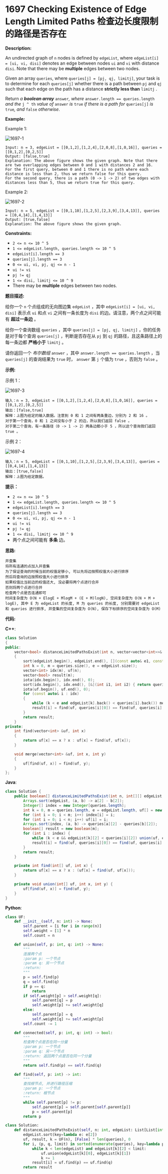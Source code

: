 # 1697 Checking Existence of Edge Length Limited Paths 检查边长度限制的路径是否存在

__Description:__

An undirected graph of `n` nodes is defined by `edgeList`, where `edgeList[i] = [ui, vi, disi]` denotes an edge between nodes `ui` and `vi` with distance `disi`. Note that there may be __multiple__ edges between two nodes.

Given an array `queries`, where `queries[j] = [pj, qj, limitj]`, your task is to determine for each `queries[j]` whether there is a path between `pj` and `qj` such that each edge on the path has a distance __strictly less than__ `limitj` .

Return _a __boolean array___ `answer`_, where_ `answer.length == queries.length` _and the_ `j ^ th` _value of_ `answer` _is_ `true` _if there is a path for_ `queries[j]` _is_ `true`_, and_ `false` _otherwise_.

__Example:__

Example 1:

![1697-1](https://assets.leetcode.com/uploads/2020/12/08/h.png)

```text
Input: n = 3, edgeList = [[0,1,2],[1,2,4],[2,0,8],[1,0,16]], queries = [[0,1,2],[0,2,5]]
Output: [false,true]
Explanation: The above figure shows the given graph. Note that there are two overlapping edges between 0 and 1 with distances 2 and 16.
For the first query, between 0 and 1 there is no path where each distance is less than 2, thus we return false for this query.
For the second query, there is a path (0 -> 1 -> 2) of two edges with distances less than 5, thus we return true for this query.
```

Example 2:

![1697-2](https://assets.leetcode.com/uploads/2020/12/08/q.png)

```text
Input: n = 5, edgeList = [[0,1,10],[1,2,5],[2,3,9],[3,4,13]], queries = [[0,4,14],[1,4,13]]
Output: [true,false]
Explanation: The above figure shows the given graph.
```

__Constraints:__

- `2 <= n <= 10 ^ 5`
- `1 <= edgeList.length, queries.length <= 10 ^ 5`
- `edgeList[i].length == 3`
- `queries[j].length == 3`
- `0 <= ui, vi, pj, qj <= n - 1`
- `ui != vi`
- `pj != qj`
- `1 <= disi, limitj <= 10 ^ 9`
- There may be __multiple__ edges between two nodes.

__题目描述:__

给你一个 `n` 个点组成的无向图边集 `edgeList` ，其中 `edgeList[i] = [ui, vi, disi]` 表示点 `ui` 和点 `vi` 之间有一条长度为 `disi` 的边。请注意，两个点之间可能有 __超过一条边__ 。

给你一个查询数组 `queries` ，其中 `queries[j] = [pj, qj, limitj]` ，你的任务是对于每个查询 `queries[j]` ，判断是否存在从 `pj` 到 `qj` 的路径，且这条路径上的每一条边都 __严格小于__ `limitj` 。

请你返回一个 _布尔数组_  `answer` ，其中 `answer.length == queries.length` ，当 `queries[j]` 的查询结果为 `true` 时， `answer` 第 `j` 个值为 `true` ，否则为 `false` 。

__示例:__

示例 1：

![1697-3](https://assets.leetcode-cn.com/aliyun-lc-upload/uploads/2020/12/19/h.png)

```text
输入：n = 3, edgeList = [[0,1,2],[1,2,4],[2,0,8],[1,0,16]], queries = [[0,1,2],[0,2,5]]
输出：[false,true]
解释：上图为给定的输入数据。注意到 0 和 1 之间有两条重边，分别为 2 和 16 。
对于第一个查询，0 和 1 之间没有小于 2 的边，所以我们返回 false 。
对于第二个查询，有一条路径（0 -> 1 -> 2）两条边都小于 5 ，所以这个查询我们返回 true 。
```

示例 2：

![1697-4](https://assets.leetcode-cn.com/aliyun-lc-upload/uploads/2020/12/19/q.png)

```text
输入：n = 5, edgeList = [[0,1,10],[1,2,5],[2,3,9],[3,4,13]], queries = [[0,4,14],[1,4,13]]
输出：[true,false]
解释：上图为给定数据。
```

__提示：__

- `2 <= n <= 10 ^ 5`
- `1 <= edgeList.length, queries.length <= 10 ^ 5`
- `edgeList[i].length == 3`
- `queries[j].length == 3`
- `0 <= ui, vi, pj, qj <= n - 1`
- `ui != vi`
- `pj != qj`
- `1 <= disi, limitj <= 10 ^ 9`
- 两个点之间可能有 __多条__ 边。

__思路:__

```text
并查集
将所有连通的点加入并查集
为了保证查询的时候当前的权值足够小, 可以先将边按照权值大小进行排序
然后将查询的边按照权值大小进行排序
如果权值比当前边的权值还大, 没必要将两个点进行合并
否则将两个点进行合并
检查两个点是否连通即可
时间复杂度为 O(N + ElogE + MlogM + (E + M)logN), 空间复杂度为 O(N + M + logE), 其中 E 为 edgeList 的长度, M 为 queries 的长度, 分别需要对 edgeList 和 queries 进行排序, 并查集的空间复杂度为 O(N), 保存下标排序的空间复杂度为 O(M)
```

__代码:__

__C++__:

```C++
class Solution 
{
public:
    vector<bool> distanceLimitedPathsExist(int n, vector<vector<int>>& edgeList, vector<vector<int>>& queries) 
    {
        sort(edgeList.begin(), edgeList.end(), [](const auto& e1, const auto& e2) { return e1.back() < e2.back(); });
        int k = 0, m = queries.size(), e = edgeList.size();
        vector<int> idx(m), uf(n);
        vector<bool> result(m);
        iota(idx.begin(), idx.end(), 0);
        sort(idx.begin(), idx.end(), [&](int i1, int i2) { return queries[i1].back() < queries[i2].back(); });
        iota(uf.begin(), uf.end(), 0);
        for (const auto& i : idx) 
        {
            while (k < e and edgeList[k].back() < queries[i].back()) merge(uf, edgeList[k][0], edgeList[k++][1]);
            result[i] = find(uf, queries[i][0]) == find(uf, queries[i][1]);
        }
        return result;
    }
private:
    int find(vector<int> &uf, int x) 
    {
        return uf[x] == x ? x : uf[x] = find(uf, uf[x]);
    }

    void merge(vector<int> &uf, int x, int y) 
    {
        uf[find(uf, x)] = find(uf, y);
    }
};
```

__Java__:

```Java
class Solution {
    public boolean[] distanceLimitedPathsExist(int n, int[][] edgeList, int[][] queries) {
        Arrays.sort(edgeList, (a, b) -> a[2] - b[2]);
        Integer[] index = new Integer[queries.length];
        int k = 0, m = queries.length, e = edgeList.length, uf[] = new int[n];
        for (int i = 0; i < m; i++) index[i] = i;
        for (int i = 0; i < n; i++) uf[i] = i;
        Arrays.sort(index, (a, b) -> queries[a][2] - queries[b][2]);
        boolean[] result = new boolean[m];
        for (int i : index) {
            while (k < e && edgeList[k][2] < queries[i][2]) union(uf, edgeList[k][0], edgeList[k++][1]);
            result[i] = find(uf, queries[i][0]) == find(uf, queries[i][1]);
        }
        return result;
    }

    private int find(int[] uf, int x) {
        return uf[x] == x ? x : (uf[x] = find(uf, uf[x]));
    }

    private void union(int[] uf, int x, int y) {
        uf[find(uf, x)] = find(uf, y);
    }
}
```

__Python__:

```Python
class UF:
    def __init__(self, n: int) -> None:
        self.parent = [i for i in range(n)]
        self.weight = [1] * n
        self.count = n

    def union(self, p: int, q: int) -> None:
        """
        连接两个点
        :param p: 一个节点
        :param q: 另一个节点
        :return:
        """
        p = self.find(p)
        q = self.find(q)
        if p == q:
            return
        if self.weight[p] > self.weight[q]:
            self.parent[q] = p
            self.weight[p] += self.weight[q]
        else:
            self.parent[p] = q
            self.weight[q] += self.weight[p]
        self.count -= 1

    def connected(self, p: int, q: int) -> bool:
        """
        检查两个点是否在同一分量
        :param p: 一个节点
        :param q: 另一个节点
        :return: 返回两个点是否在同一个分量
        """
        return self.find(p) == self.find(q)

    def find(self, p: int) -> int:
        """
        查找根节点, 并进行路径压缩
        :param p: 一个节点
        :return: 根节点
        """
        while self.parent[p] != p:
            self.parent[p] = self.parent[self.parent[p]]
            p = self.parent[p]
        return p

class Solution:
    def distanceLimitedPathsExist(self, n: int, edgeList: List[List[int]], queries: List[List[int]]) -> List[bool]:
        edgeList.sort(key=lambda e: e[2])
        uf, result, k = UF(n), [False] * len(queries), 0
        for i, (p, q, limit) in sorted(enumerate(queries), key=lambda p: p[1][2]):
            while k < len(edgeList) and edgeList[k][2] < limit:
                uf.union(edgeList[k][0], edgeList[k][1])
                k += 1
            result[i] = uf.find(p) == uf.find(q)
        return result
```
